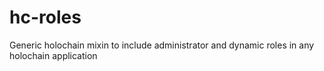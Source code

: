 # hc-roles
Generic holochain mixin to include administrator and dynamic roles in any holochain application

